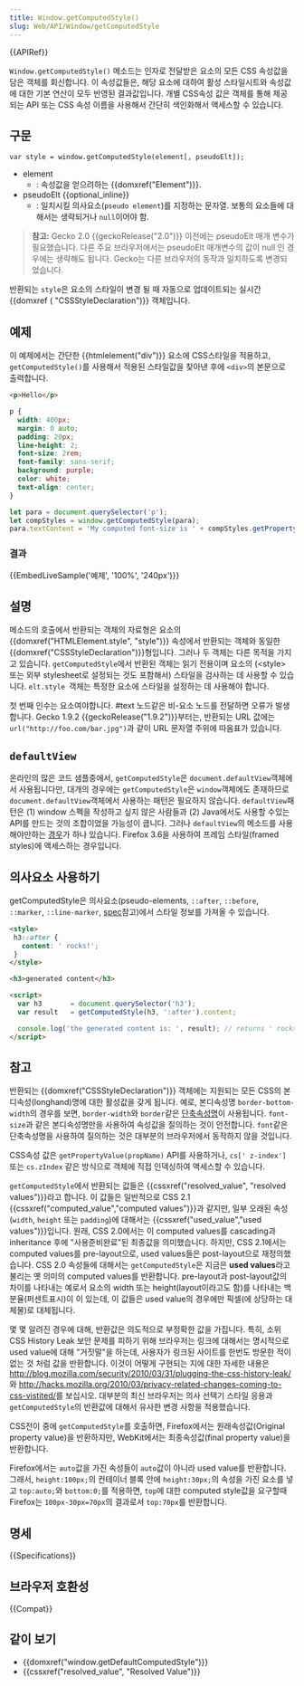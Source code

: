 ```yaml
---
title: Window.getComputedStyle()
slug: Web/API/Window/getComputedStyle
---
```

{{APIRef}}

`Window.getComputedStyle()` 메소드는 인자로 전달받은 요소의 모든 CSS 속성값을 담은 객체를 회신합니다. 이 속성값들은, 해당 요소에 대하여 활성 스타일시트와 속성값에 대한 기본 연산이 모두 반영된 결과값입니다. 개별 CSS속성 값은 객체를 통해 제공되는 API 또는 CSS 속성 이름을 사용해서 간단히 색인화해서 액세스할 수 있습니다.

## 구문

    var style = window.getComputedStyle(element[, pseudoElt]);

- element
  - : 속성값을 얻으려하는 {{domxref("Element")}}.
- pseudoElt {{optional_inline}}
  - : 일치시킬 의사요소(`pseudo element`)를 지정하는 문자열. 보통의 요소들에 대해서는 생략되거나 `null`이어야 함.

> **참고:** Gecko 2.0 {{geckoRelease("2.0")}} 이전에는 pseudoElt 매개 변수가 필요했습니다. 다른 주요 브라우저에서는 pseudoElt 매개변수의 값이 null 인 경우에는 생략해도 됩니다. Gecko는 다른 브라우저의 동작과 일치하도록 변경되었습니다.

반환되는 `style`은 요소의 스타일이 변경 될 때 자동으로 업데이트되는 실시간 {{domxref ( "CSSStyleDeclaration")}} 객체입니다.

## 예제

이 예제에서는 간단한 {{htmlelement("div")}} 요소에 CSS스타일을 적용하고, `getComputedStyle()`를 사용해서 적용된 스타일값을 찾아낸 후에 `<div>`의 본문으로 출력합니다.

```html
<p>Hello</p>
```

```css
p {
  width: 400px;
  margin: 0 auto;
  padding: 20px;
  line-height: 2;
  font-size: 2rem;
  font-family: sans-serif;
  background: purple;
  color: white;
  text-align: center;
}
```

```js
let para = document.querySelector('p');
let compStyles = window.getComputedStyle(para);
para.textContent = 'My computed font-size is ' + compStyles.getPropertyValue('font-size') + ',\nand my computed line-height is ' + compStyles.getPropertyValue('line-height') + '.';
```

### 결과

{{EmbedLiveSample('예제', '100%', '240px')}}

## 설명

메소드의 호출에서 반환되는 객체의 자료형은 요소의 {{domxref("HTMLElement.style", "style")}} 속성에서 반환되는 객체와 동일한 {{domxref("CSSStyleDeclaration")}}형입니다. 그러나 두 객체는 다른 목적을 가지고 있습니다. `getComputedStyle`에서 반환된 객체는 읽기 전용이며 요소의 (\<style> 또는 외부 stylesheet로 설정되는 것도 포함해서) 스타일을 검사하는 데 사용할 수 있습니다. `elt.style `객체는 특정한 요소에 스타일을 설정하는 데 사용해야 합니다.

첫 번째 인수는 요소여야합니다. #text 노드같은 비-요소 노드를 전달하면 오류가 발생합니다. Gecko 1.9.2 {{geckoRelease("1.9.2")}}부터는, 반환되는 URL 값에는 `url("http://foo.com/bar.jpg")`과 같이 URL 문자열 주위에 따옴표가 있습니다.

## `defaultView`

온라인의 많은 코드 샘플중에서, `getComputedStyle`은 `document.defaultView`객체에서 사용됩니다만, 대개의 경우에는 `getComputedStyle`은 `window`객체에도 존재하므로 `document.defaultView`객체에서 사용하는 패턴은 필요하지 않습니다. `defaultView`패턴은 (1) window 스펙을 작성하고 싶지 않은 사람들과 (2) Java에서도 사용할 수있는 API를 만드는 것의 조합이었을 가능성이 큽니다. 그러나 `defaultView`의 메소드를 사용해야만하는 [경우](https://github.com/jquery/jquery/pull/524#issuecomment-2241183)가 하나 있습니다. Firefox 3.6을 사용하여 프레임 스타일(framed styles)에 액세스하는 경우입니다.

## 의사요소 사용하기

getComputedStyle은 의사요소(pseudo-elements, `::after`, `::before`, `::marker`, `::line-marker`, [spec](http://dev.w3.org/csswg/css3-content/#pseudo-elements)참고)에서 스타일 정보를 가져올 수 있습니다.

```html
<style>
 h3::after {
   content: ' rocks!';
 }
</style>

<h3>generated content</h3>

<script>
  var h3       = document.querySelector('h3');
  var result   = getComputedStyle(h3, ':after').content;

  console.log('the generated content is: ', result); // returns ' rocks!'
</script>
```

## 참고

반환되는 {{domxref("CSSStyleDeclaration")}} 객체에는 지원되는 모든 CSS의 본디속성(longhand)명에 대한 활성값을 갖게 됩니다. 예로, 본디속성명 `border-bottom-width`의 경우를 보면, `border-width`와 `border`같은 [단축속성명](/ko/docs/Web/CSS/Shorthand_properties)이 사용됩니다. `font-size`과 같은 본디속성명만을 사용하여 속성값을 질의하는 것이 안전합니다. `font`같은 단축속성명을 사용하여 질의하는 것은 대부분의 브라우저에서 동작하지 않을 것입니다.

CSS속성 값은 `getPropertyValue(propName)` API를 사용하거나, `cs[' z-index']` 또는 `cs.zIndex` 같은 방식으로 객체에 직접 인덱싱하여 액세스할 수 있습니다.

`getComputedStyle`에서 반환되는 값들은 {{cssxref("resolved_value", "resolved values")}}라고 합니다. 이 값들은 일반적으로 CSS 2.1 {{cssxref("computed_value","computed values")}}과 같지만, 일부 오래된 속성(`width`, `height` 또는 `padding`)에 대해서는 {{cssxref("used_value","used values")}}입니다. 원래, CSS 2.0에서는 이 computed values를 cascading과 inheritance 후에 "사용준비완료"된 최종값을 의미했습니다. 하지만, CSS 2.1에서는 computed values를 pre-layout으로, used values들은 post-layout으로 재정의했습니다. CSS 2.0 속성들에 대해서는 `getComputedStyle`은 지금은 **used values**라고 불리는 옛 의미의 computed values를 반환합니다. pre-layout과 post-layout값의 차이를 나타내는 예로서 요소의 width 또는 height(layout이라고도 함)를 나타내는 백분율(퍼센트표시)이 이 있는데, 이 값들은 used value의 경우에만 픽셀(에 상당하는 대체물)로 대체됩니다.

몇 몇 알려진 경우에 대해, 반환값은 의도적으로 부정확한 값을 가집니다. 특히, 소위 CSS History Leak 보안 문제를 피하기 위해 브라우저는 링크에 대해서는 명시적으로 used value에 대해 "거짓말"을 하는데, 사용자가 링크된 사이트를 한번도 방문한 적이 없는 것 처럼 값을 반환합니다. 이것이 어떻게 구현되는 지에 대한 자세한 내용은 <http://blog.mozilla.com/security/2010/03/31/plugging-the-css-history-leak/>와 <http://hacks.mozilla.org/2010/03/privacy-related-changes-coming-to-css-vistited/>를 보십시오. 대부분의 최신 브라우저는 의사 선택기 스타일 응용과 `getComputedStyle`의 반환값에 대해서 유사한 변경 사항을 적용했습니다.

CSS전이 중에 `getComputedStyle`를 호출하면, Firefox에서는 원래속성값(Original property value)을 반환하지만, WebKit에서는 최종속성값(final property value)을 반환합니다.

Firefox에서는 `auto`값을 가진 속성들이 `auto`값이 아니라 used value를 반환합니다. 그래서, `height:100px;`의 컨테이너 블록 안에 `height:30px;`의 속성을 가진 요소를 넣고 `top:auto;`와 `bottom:0;`를 적용하면, `top`에 대한 computed style값을 요구할때 Firefox는 `100px-30px=70px`의 결과로서 `top:70px`를 반환합니다.

## 명세

{{Specifications}}

## 브라우저 호환성

{{Compat}}

## 같이 보기

- {{domxref("window.getDefaultComputedStyle")}}
- {{cssxref("resolved_value", "Resolved Value")}}
